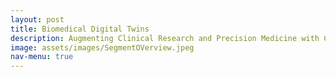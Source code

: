 ```yaml
---
layout: post
title: Biomedical Digital Twins
description: Augmenting Clinical Research and Precision Medicine with Cutting-Edge Technology
image: assets/images/SegmentOVerview.jpeg
nav-menu: true
---
```


